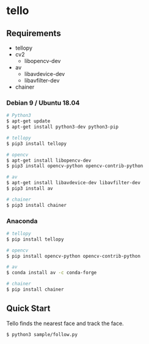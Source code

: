 # tello

## Requirements

* tellopy
* cv2
    * libopencv-dev
* av
    * libavdevice-dev
    * libavfilter-dev
* chainer

### Debian 9 / Ubuntu 18.04

```sh
# Python3
$ apt-get update
$ apt-get install python3-dev python3-pip

# tellopy
$ pip3 install tellopy

# opencv
$ apt-get install libopencv-dev
$ pip3 install opencv-python opencv-contrib-python

# av
$ apt-get install libavdevice-dev libavfilter-dev
$ pip3 install av

# chainer
$ pip3 install chainer
```

### Anaconda

```sh
# tellopy
$ pip install tellopy

# opencv
$ pip install opencv-python opencv-contrib-python

# av
$ conda install av -c conda-forge

# chainer
$ pip install chainer
```

## Quick Start
Tello finds the nearest face and track the face.

```sh
$ python3 sample/follow.py
```
